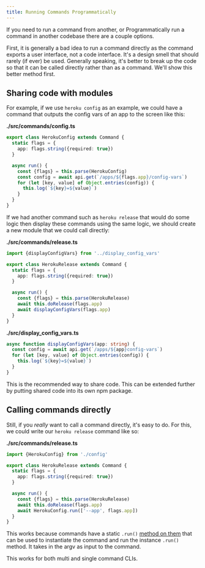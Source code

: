 ```yaml
---
title: Running Commands Programmatically
---
```


If you need to run a command from another, or Programmatically run a command in another codebase there are a couple options.

First, it is generally a bad idea to run a command directly as the command exports a user interface, not a code interface. It's a design smell that should rarely (if ever) be used. Generally speaking, it's better to break up the code so that it can be called directly rather than as a command. We'll show this better method first.

## Sharing code with modules

For example, if we use `heroku config` as an example, we could have a command that outputs the config vars of an app to the screen like this:

**./src/commands/config.ts**

```typescript
export class HerokuConfig extends Command {
  static flags = {
    app: flags.string({required: true})
  }

  async run() {
    const {flags} = this.parse(HerokuConfig)
    const config = await api.get(`/apps/${flags.app}/config-vars`)
    for (let [key, value] of Object.entries(config)) {
      this.log(`${key}=${value}`)
    }
  }
}
```

If we had another command such as `heroku release` that would do some logic then display these commands using the same logic, we should create a new module that we could call directly:

**./src/commands/release.ts**

```typescript
import {displayConfigVars} from '../display_config_vars'

export class HerokuRelease extends Command {
  static flags = {
    app: flags.string({required: true})
  }

  async run() {
    const {flags} = this.parse(HerokuRelease)
    await this.doRelease(flags.app)
    await displayConfigVars(flags.app)
  }
}
```

**./src/display_config_vars.ts**

```typescript
async function displayConfigVars(app: string) {
  const config = await api.get(`/apps/${app}config-vars`)
  for (let [key, value] of Object.entries(config)) {
    this.log(`${key}=${value}`)
  }
}
```

This is the recommended way to share code. This can be extended further by putting shared code into its own npm package.

## Calling commands directly

Still, if you _really_ want to call a command directly, it's easy to do. For this, we could write our `heroku release` command like so:

**./src/commands/release.ts**

```typescript
import {HerokuConfig} from './config'

export class HerokuRelease extends Command {
  static flags = {
    app: flags.string({required: true})
  }

  async run() {
    const {flags} = this.parse(HerokuRelease)
    await this.doRelease(flags.app)
    await HerokuConfig.run(['--app', flags.app])
  }
}
```

This works because commands have a static `.run()` [method on them](https://github.com/oclif/command/blob/master/src/command.ts) that can be used to instantiate the command and run the instance `.run()` method. It takes in the argv as input to the command.

This works for both multi and single command CLIs.
